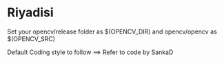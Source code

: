 Riyadisi
========

Set your opencv/release folder as $(OPENCV_DIR) and opencv/opencv as $(OPENCV_SRC)


Default Coding style to follow ==> Refer to code by SankaD 

